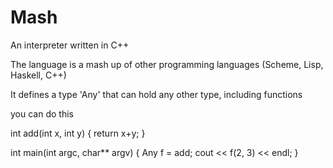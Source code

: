 # Mash
An interpreter written in C++

The language is a mash up of other programming languages (Scheme, Lisp, Haskell, C++)

It defines a type 'Any' that can hold any other type, including functions

you can do this

int add(int x, int y)
{
   return x+y;
}

int main(int argc, char** argv)
{
   Any f = add;
   cout << f(2, 3) << endl;
}
